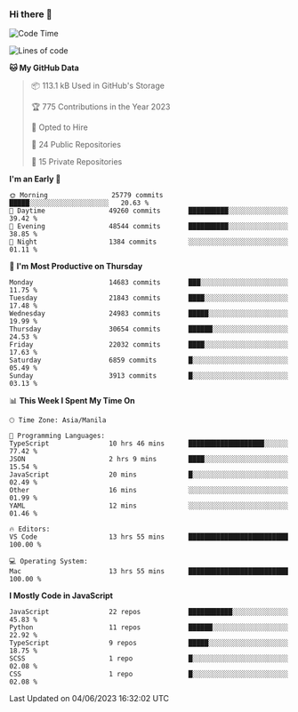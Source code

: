 ### Hi there 👋

<!--START_SECTION:waka-->
![Code Time](http://img.shields.io/badge/Code%20Time-304%20hrs%204%20mins-blue)

![Lines of code](https://img.shields.io/badge/From%20Hello%20World%20I%27ve%20Written-57.1%20million%20lines%20of%20code-blue)

**🐱 My GitHub Data** 

> 📦 113.1 kB Used in GitHub's Storage 
 > 
> 🏆 775 Contributions in the Year 2023
 > 
> 💼 Opted to Hire
 > 
> 📜 24 Public Repositories 
 > 
> 🔑 15 Private Repositories 
 > 
**I'm an Early 🐤** 

```text
🌞 Morning                25779 commits       █████░░░░░░░░░░░░░░░░░░░░   20.63 % 
🌆 Daytime                49260 commits       ██████████░░░░░░░░░░░░░░░   39.42 % 
🌃 Evening                48544 commits       ██████████░░░░░░░░░░░░░░░   38.85 % 
🌙 Night                  1384 commits        ░░░░░░░░░░░░░░░░░░░░░░░░░   01.11 % 
```
📅 **I'm Most Productive on Thursday** 

```text
Monday                   14683 commits       ███░░░░░░░░░░░░░░░░░░░░░░   11.75 % 
Tuesday                  21843 commits       ████░░░░░░░░░░░░░░░░░░░░░   17.48 % 
Wednesday                24983 commits       █████░░░░░░░░░░░░░░░░░░░░   19.99 % 
Thursday                 30654 commits       ██████░░░░░░░░░░░░░░░░░░░   24.53 % 
Friday                   22032 commits       ████░░░░░░░░░░░░░░░░░░░░░   17.63 % 
Saturday                 6859 commits        █░░░░░░░░░░░░░░░░░░░░░░░░   05.49 % 
Sunday                   3913 commits        █░░░░░░░░░░░░░░░░░░░░░░░░   03.13 % 
```


📊 **This Week I Spent My Time On** 

```text
🕑︎ Time Zone: Asia/Manila

💬 Programming Languages: 
TypeScript               10 hrs 46 mins      ███████████████████░░░░░░   77.42 % 
JSON                     2 hrs 9 mins        ████░░░░░░░░░░░░░░░░░░░░░   15.54 % 
JavaScript               20 mins             █░░░░░░░░░░░░░░░░░░░░░░░░   02.49 % 
Other                    16 mins             ░░░░░░░░░░░░░░░░░░░░░░░░░   01.99 % 
YAML                     12 mins             ░░░░░░░░░░░░░░░░░░░░░░░░░   01.46 % 

🔥 Editors: 
VS Code                  13 hrs 55 mins      █████████████████████████   100.00 % 

💻 Operating System: 
Mac                      13 hrs 55 mins      █████████████████████████   100.00 % 
```

**I Mostly Code in JavaScript** 

```text
JavaScript               22 repos            ███████████░░░░░░░░░░░░░░   45.83 % 
Python                   11 repos            ██████░░░░░░░░░░░░░░░░░░░   22.92 % 
TypeScript               9 repos             █████░░░░░░░░░░░░░░░░░░░░   18.75 % 
SCSS                     1 repo              █░░░░░░░░░░░░░░░░░░░░░░░░   02.08 % 
CSS                      1 repo              █░░░░░░░░░░░░░░░░░░░░░░░░   02.08 % 
```




 Last Updated on 04/06/2023 16:32:02 UTC
<!--END_SECTION:waka-->

